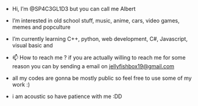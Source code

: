 - Hi, I’m @SP4C3GL1D3 but you can call me Albert
- I’m interested in old school stuff, music, anime, cars, video games, memes and popculture 
- I’m currently learning C++, python, web development, C#, Javascript, visual basic and 
- 📫 How to reach me ? if you are actually willing to reach me for some reason you can by sending a email on jellyfishbox19@gmail.com

- all my codes are gonna be mostly public so feel free to use some of my work :)
- i am acoustic so have patience with me :DD
